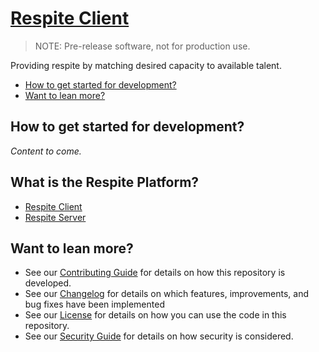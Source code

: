 # [Respite Client](https://github.com/dbtedman/respite-client)

> NOTE: Pre-release software, not for production use.

Providing respite by matching desired capacity to available talent.

-   [How to get started for development?](#how-to-get-started-for-development)
-   [Want to lean more?](#want-to-lean-more)

## How to get started for development?

_Content to come._

## What is the Respite Platform?

-   [Respite Client](https://github.com/dbtedman/respite-client)
-   [Respite Server](https://github.com/dbtedman/respite-server)

## Want to lean more?

-   See our [Contributing Guide](CONTRIBUTING.md) for details on how this repository is developed.
-   See our [Changelog](CHANGELOG.md) for details on which features, improvements, and bug fixes have been implemented
-   See our [License](LICENSE.md) for details on how you can use the code in this repository.
-   See our [Security Guide](SECURITY.md) for details on how security is considered.
